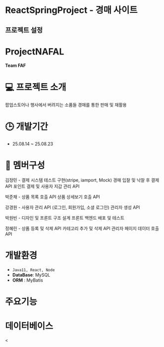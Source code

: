 ﻿# ReactSpringProject - 경매 사이트
## 프로젝트 설정


# ProjectNAFAL

#### Team FAF
# 💻 프로젝트 소개
팝업스토어나 행사에서 버려지는 소품들 경매를 통한 판매 및 재활용

# 🕒 개발기간
* 25.08.14 ~ 25.08.23

# 👥 멤버구성
김정민 -   결제 시스템 테스트 구현(stripe, iamport, Mock)
          경매 입찰 및 낙찰 후 결제 API
          포인트 결제 및 사용자 지갑 관리 API

박준채 -   상품 목록 호출 API
          상품 상세보기 호출 API
         
         
강경원 -  사용자 관리 API (로그인, 회원가입, 소셜 로그인)
          관리자 생성 API

박원빈 - 디자인 및 프론트 구조 설계
         프론트 백엔드 배포 및 테스트

정혜린 - 상품 등록 및 삭제 API
         카테고리 추가 및 삭제 API
          관리자 페이지 데이터 호출 API

# 개발환경
* `Java11, React, Node`
* **DataBase**: MySQL
* **ORM** : MyBatis

# 주요기능 








# 데이터베이스




<

